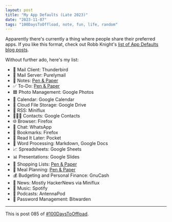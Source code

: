 ```yaml
---
layout: post
title: "My App Defaults (Late 2023)"
date: "2023-11-07"
tags: "100DaysToOffload, note, fun, life, random"
---
```


Apparently there's currently a thing where people share their preferred apps. If you like this format, check out Robb Knight's [list of App Defaults blog posts](https://defaults.rknight.me/).

Without further ado, here's my list:

- 📨 Mail Client: Thunderbird
- 📮 Mail Server: Purelymail
- 📝 Notes: [Pen & Paper](/posts/2023-09-09-everyday-carry-notebooks)
- ✅ To-Do: [Pen & Paper](/posts/2023-09-09-everyday-carry-notebooks)
- 🟦 Photo Management: Google Photos
- 📆 Calendar: Google Calendar
- 📁 Cloud File Storage: Google Drive
- 📖 RSS: Miniflux
- 🙍🏻‍♂️ Contacts: Google Contacts
- 🌐 Browser: Firefox
- 💬 Chat: WhatsApp
- 🔖 Bookmarks: Firefox
- 📑 Read It Later: Pocket
- 📜 Word Processing: Markdown, Google Docs
- 📈 Spreadsheets: Google Sheets
- 📊 Presentations: Google Slides
- 🛒 Shopping Lists: [Pen & Paper](/posts/2023-09-09-everyday-carry-notebooks)
- 🍴 Meal Planning: [Pen & Paper](/posts/2023-09-09-everyday-carry-notebooks)
- 💰 Budgeting and Personal Finance: GnuCash
- 📰 News: Mostly HackerNews via Miniflux
- 🎵 Music: Spotify
- 🎤 Podcasts: AntennaPod
- 🔐 Password Management: Bitwarden

---

This is post 085 of [#100DaysToOffload](https://100daystooffload.com/).


